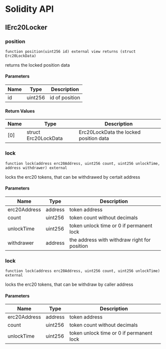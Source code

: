 # Solidity API

## IErc20Locker

### position

```solidity
function position(uint256 id) external view returns (struct Erc20LockData)
```

returns the locked position data

#### Parameters

| Name | Type | Description |
| ---- | ---- | ----------- |
| id | uint256 | id of position |

#### Return Values

| Name | Type | Description |
| ---- | ---- | ----------- |
| [0] | struct Erc20LockData | Erc20LockData the locked position data |

### lock

```solidity
function lock(address erc20Address, uint256 count, uint256 unlockTime, address withdrawer) external
```

locks the erc20 tokens, that can be withdrawed by certait address

#### Parameters

| Name | Type | Description |
| ---- | ---- | ----------- |
| erc20Address | address | token address |
| count | uint256 | token count without decimals |
| unlockTime | uint256 | token unlock time or 0 if permanent lock |
| withdrawer | address | the address with withdraw right for position |

### lock

```solidity
function lock(address erc20Address, uint256 count, uint256 unlockTime) external
```

locks the erc20 tokens, that can be withdraw by caller address

#### Parameters

| Name | Type | Description |
| ---- | ---- | ----------- |
| erc20Address | address | token address |
| count | uint256 | token count without decimals |
| unlockTime | uint256 | token unlock time or 0 if permanent lock |

